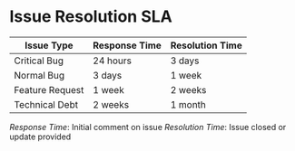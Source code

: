 # Issue Resolution SLA

| Issue Type       | Response Time | Resolution Time |
|------------------|---------------|-----------------|
| Critical Bug     | 24 hours      | 3 days          |
| Normal Bug       | 3 days        | 1 week          |
| Feature Request  | 1 week        | 2 weeks         |
| Technical Debt   | 2 weeks       | 1 month         |

*Response Time*: Initial comment on issue
*Resolution Time*: Issue closed or update provided
